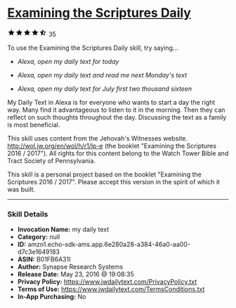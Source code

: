 # [Examining the Scriptures Daily](http://alexa.amazon.com/#skills/amzn1.echo-sdk-ams.app.6e280a28-a384-46a0-aa00-d7c3e1649183)
![4.5 stars](../../images/ic_star_black_18dp_1x.png)![4.5 stars](../../images/ic_star_black_18dp_1x.png)![4.5 stars](../../images/ic_star_black_18dp_1x.png)![4.5 stars](../../images/ic_star_black_18dp_1x.png)![4.5 stars](../../images/ic_star_half_black_18dp_1x.png) 35

To use the Examining the Scriptures Daily skill, try saying...

* *Alexa, open my daily text for today*

* *Alexa, open my daily text and read me next Monday's text*

* *Alexa, open my daily text for July first two thousand sixteen*

My Daily Text in Alexa is for everyone who wants to start a day the right way.
Many find it advantageous to listen to it in the morning. Then the​y can reflect on such thoughts throughout the day. Discussing the text as a family is most beneficial.

This skill uses content from the Jehovah's Witnesses website. 
http://wol.jw.org/en/wol/h/r1/lp-e (the booklet "Examining the Scriptures 2016 / 2017"). 
All rights for this content belong to the Watch Tower Bible and Tract Society of Pennsylvania.

This skill is a personal project based on the booklet "Examining the Scriptures 2016 / 2017". 
Please accept this version in the spirit of which it was built.

***

### Skill Details

* **Invocation Name:** my daily text
* **Category:** null
* **ID:** amzn1.echo-sdk-ams.app.6e280a28-a384-46a0-aa00-d7c3e1649183
* **ASIN:** B01FB6A31I
* **Author:** Synapse Research Systems
* **Release Date:** May 23, 2016 @ 19:08:35
* **Privacy Policy:** https://www.jwdailytext.com/PrivacyPolicy.txt
* **Terms of Use:** https://www.jwdailytext.com/TermsConditions.txt
* **In-App Purchasing:** No
